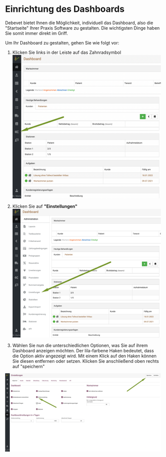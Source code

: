 # Einrichtung des Dashboards

Debevet bietet Ihnen die Möglichkeit, individuell das Dashboard, also die "Startseite" Ihrer Praxis Software zu gestalten. Die wichtigsten Dinge haben Sie somit immer direkt im Griff.

Um Ihr Dashboard zu gestalten, gehen Sie wie folgt vor:

1. Klicken Sie links in der Leiste auf das Zahnradsymbol   
![zahnradsymbol_klicken.png](../../static/img/dashboard/zahnradsymbol_klicken.png)


2. Klicken Sie auf **"Einstellungen"**  
![einstellungen_klicken.png](../../static/img/dashboard/einstellungen_klicken.png)


3. Wählen Sie nun die unterschiedlichen Optionen, was Sie auf ihrem Dashboard anzeigen möchten. Der lila-farbene Haken bedeutet, dass die Option aktiv angezeigt wird. Mit einem Klick auf den Haken können Sie diesen entfernen oder setzen. Klicken Sie anschließend oben rechts auf "speichern"   

![einstellungen_dashboard.png](../../static/img/dashboard/einstellungen_dashboard.png)





